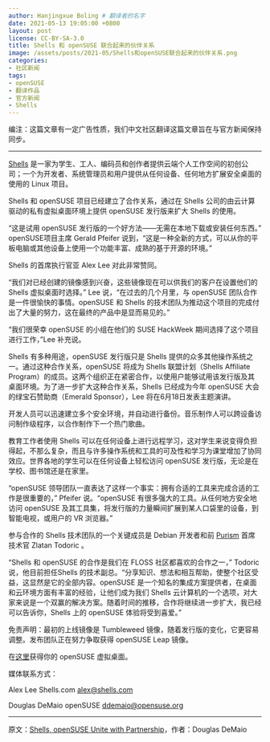 ```yaml
---
author: Hanjingxue Boling # 翻译者的名字
date: 2021-05-13 19:05:00 +0800
layout: post
license: CC-BY-SA-3.0
title: Shells 和 openSUSE 联合起来的伙伴关系
image: /assets/posts/2021-05/Shells和openSUSE联合起来的伙伴关系.png
categories:
- 社区新闻
tags:
- openSUSE
- 翻译作品
- 官方新闻
- Shells
---
```


编注：这篇文章有一定广告性质，我们中文社区翻译这篇文章旨在与官方新闻保持同步。

---

[Shells](https://www.shells.com/?_a=opensuse) 是一家为学生、工人、编码员和创作者提供云端个人工作空间的初创公司；一个为开发者、系统管理员和用户提供从任何设备、任何地方扩展安全桌面的使用的 Linux 项目。

Shells 和 openSUSE 项目已经建立了合作关系，通过在 Shells 公司的由云计算驱动的私有虚拟桌面环境上提供 openSUSE 发行版来扩大 Shells 的使用。

“这是试用 openSUSE 发行版的一个好方法——无需在本地下载或安装任何东西。” openSUSE项目主席 Gerald Pfeifer 说到，“这是一种全新的方式，可以从你的平板电脑或其他设备上使用一个功能丰富、成熟的基于开源的环境。”

Shells 的首席执行官亚 Alex Lee 对此非常赞同。

“我们对已经创建的镜像感到兴奋，这些镜像现在可以供我们的客户在设置他们的 Shells 虚拟桌面时选择。” Lee 说，“在过去的几个月里，与 openSUSE 团队合作是一件很愉快的事情。openSUSE 和 Shells 的技术团队为推动这个项目的完成付出了大量的努力，这在最终的产品中是显而易见的。”

“我们很荣幸 openSUSE 的小组在他们的 SUSE HackWeek 期间选择了这个项目进行工作，”Lee 补充说。

Shells 有多种用途，openSUSE 发行版只是 Shells 提供的众多其他操作系统之一。通过这种合作关系，openSUSE 将成为 Shells 联盟计划（Shells Affiliate Program）的成员。这两个组织正在紧密合作，以使用户能够试用该发行版及其桌面环境。为了进一步扩大这种合作关系，Shells 已经成为今年 openSUSE 大会的绿宝石赞助商（Emerald Sponsor），Lee 将在6月18日发表主题演讲。

开发人员可以迅速建立多个安全环境，并自动进行备份。音乐制作人可以跨设备访问制作级程序，以合作制作下一个热门歌曲。

教育工作者使用 Shells 可以在任何设备上进行远程学习，这对学生来说变得负担得起，不那么复杂，而且与许多操作系统和工具的可及性和学习为课堂增加了协同效应。世界各地的学生可以在任何设备上轻松访问 openSUSE 发行版，无论是在学校、图书馆还是在家里。

“openSUSE 领导团队一直表达了这样一个事实：拥有合适的工具来完成合适的工作是很重要的，” Pfeifer 说。“openSUSE 有很多强大的工具。从任何地方安全地访问 openSUSE 及其工具集，将发行版的力量瞬间扩展到某人口袋里的设备，到智能电视，或用户的 VR 浏览器。”

参与合作的 Shells 技术团队的一个关键成员是 Debian 开发者和前 [Purism](https://puri.sm/) 首席技术官 Zlatan Todoric 。

“Shells 和 openSUSE 的合作是我们在 FLOSS 社区都喜欢的合作之一，” Todoric 说，他目前担任Shells 的技术副总。“分享知识、想法和相互帮助，使整个社区受益，这显然是它的全部内容。openSUSE 是一个知名的集成方案提供者，在桌面和云环境方面有丰富的经验，让他们成为我们 Shells 云计算机的一个选项，对大家来说是一个双赢的解决方案。随着时间的推移，合作将继续进一步扩大，我已经可以告诉你，Shells 上的 openSUSE 体验将受到喜爱。”

免责声明：最初的上线镜像是 Tumbleweed 镜像，随着发行版的变化，它更容易调整。发布团队正在努力争取获得 openSUSE Leap 镜像。

在[这里](https://www.shells.com/?_a=opensuse)获得你的 openSUSE 虚拟桌面。

媒体联系方式：

Alex Lee Shells.com alex@shells.com

Douglas DeMaio openSUSE ddemaio@opensuse.org

------

原文：[Shells, openSUSE Unite with Partnership](https://news.opensuse.org/2021/05/13/shells-opensuse-unite-with-partnership/)，作者：Douglas DeMaio

